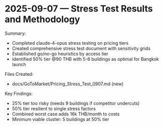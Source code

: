 # 2025-09-07 — Stress Test Results and Methodology

Summary:
- Completed claude-4-opus stress testing on pricing tiers
- Created comprehensive stress test document with sensitivity grids
- Established go/no-go heuristics by access tier
- Identified 50% tier @90 THB with 5-6 buildings as optimal for Bangkok launch

Files Created:
- docs/GoToMarket/Pricing_Stress_Test_0907.md (new)

Key Findings:
- 25% tier too risky (needs 9 buildings if competitor undercuts)
- 50% tier resilient to single stress factors
- Combined worst case adds 16k THB/month to costs
- Minimum viable cluster: 5 buildings at 50% tier
